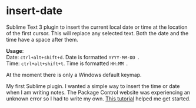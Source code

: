 # insert-date

Sublime Text 3 plugin to insert the current local date or time at the location 
of the first cursor. This will replace any selected text. Both the date and the
time have a space after them.

**Usage**:<br>
Date: `ctrl+alt+shift+d`. Date is formatted `YYYY-MM-DD `.<br>
Time: `ctrl+alt+shift+t`. Time is formatted `HH:MM `.

At the moment there is only a Windows default keymap.

My first Sublime plugin. I wanted a simple way to insert the time or date when
I am writing notes. The Package Control website was experiencing an unknown 
error so I had to write my own. 
[This tutorial](https://cnpagency.com/blog/creating-sublime-text-3-plugins-part-1/
 "Creating Sublime Text 3 Plugins, by Sam Mello") helped me get started.
